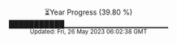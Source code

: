 <p align="center">
⏳Year Progress (39.80 %) <br>
███████████▁▁▁▁▁▁▁▁▁▁▁▁▁▁▁▁▁▁▁ <br>
<sub>Updated: Fri, 26 May 2023 06:02:38 GMT</sub>
</p>

